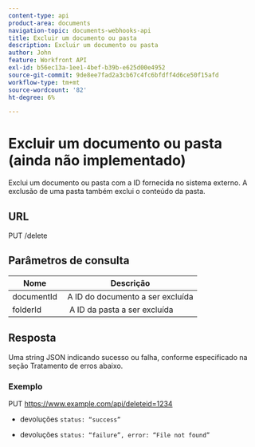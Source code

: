 ```yaml
---
content-type: api
product-area: documents
navigation-topic: documents-webhooks-api
title: Excluir um documento ou pasta
description: Excluir um documento ou pasta
author: John
feature: Workfront API
exl-id: b56ec13a-1ee1-4bef-b39b-e625d00e4952
source-git-commit: 9de8ee7fad2a3cb67c4fc6bfdff4d6ce50f15afd
workflow-type: tm+mt
source-wordcount: '82'
ht-degree: 6%

---
```



# Excluir um documento ou pasta (ainda não implementado)

Exclui um documento ou pasta com a ID fornecida no sistema externo. A exclusão de uma pasta também exclui o conteúdo da pasta.

## URL

PUT /delete

## Parâmetros de consulta

| Nome  | Descrição |
|---|---|
| documentId  | A ID do documento a ser excluída |
| folderId  |  A ID da pasta a ser excluída |



## Resposta

Uma string JSON indicando sucesso ou falha, conforme especificado na seção Tratamento de erros abaixo.

### Exemplo

PUT https://www.example.com/api/deleteid=1234
* devoluções `status: “success”`

* devoluções `status: “failure”, error: “File not found”`
